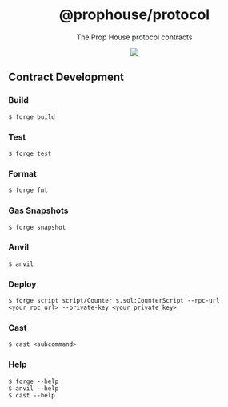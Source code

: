 <h1 align="center">
  @prophouse/protocol
</h1>
<p align="center">
  The Prop House protocol contracts
</p>
<p align="center">
  <a href="https://prop.house/">
    <img src="https://img.shields.io/badge/website-prop.house-892BE2">
  </a>
</p>

## Contract Development

### Build

```shell
$ forge build
```

### Test

```shell
$ forge test
```

### Format

```shell
$ forge fmt
```

### Gas Snapshots

```shell
$ forge snapshot
```

### Anvil

```shell
$ anvil
```

### Deploy

```shell
$ forge script script/Counter.s.sol:CounterScript --rpc-url <your_rpc_url> --private-key <your_private_key>
```

### Cast

```shell
$ cast <subcommand>
```

### Help

```shell
$ forge --help
$ anvil --help
$ cast --help
```

